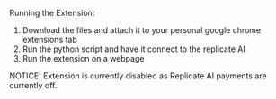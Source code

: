 Running the Extension:<br>
1. Download the files and attach it to your personal google chrome extensions tab <br>
2. Run the python script and have it connect to the replicate AI <br>
3. Run the extension on a webpage <br>

NOTICE: Extension is currently disabled as Replicate AI payments are currently off.
